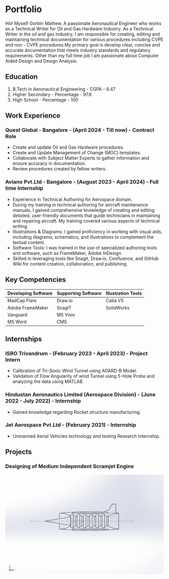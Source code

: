# Portfolio
Hiii! Myself Gorbin Mathew. A passionate Aeronautical Engineer who works as a Technical Writer for Oil and Gas Hardware Industry. As a Technical Writer in the oil and gas industry, I am responsible for creating, editing and maintaining technical documentation for various procedures including CVPE and non - CVPE procedures.My primary goal is develop clear, concise and accurate documentation that meets industry standards and regulatory requirements.  Other than my full time job I am passionate about Computer Aided Design and Design Analysis.
## Education
1. B.Tech in Aeronautical Engineering - CGPA - 8.47
2. Higher Secondary - Percentage - 97.6
3. High School - Percentage - 100
## Work Experience
### Quest Global - Bangalore - (April 2024 - Till now) - Contract Role
- Create and update Oil and Gas Hardware procedures.
- Create and Update Management of Change (MOC) templates.
- Collaborate with Subject Matter Experts to gather information and ensure accuracy in documentation.
- Review procedures created by fellow writers.
### Aviano Pvt.Ltd - Bangalore - (August 2023 - April 2024) - Full time Internship
- Experience in Technical Authoring for Aerospace domain. 
- During my training in technical authoring for aircraft maintenance manuals, I gained comprehensive knowledge of creating and editing detailed, user-friendly documents that guide technicians in maintaining and repairing aircraft. My training covered various aspects of technical writing.
- Illustrations & Diagrams: I gained proficiency in working with visual aids, including diagrams, schematics, and illustrations to complement the textual content.
- Software Tools: I was trained in the use of specialized authoring tools and software, such as FrameMaker, Adobe InDesign.
- Skilled in leveraging tools like Snagit, Draw.io, Confluence, and GitHub Wiki for content creation, collaboration, and publishing.
## Key Competencies
| Developing Software | Supporting Software | Illustration Tools |
|---------------------|---------------------|--------------------|
| MadCap Flare        | Draw.io             | Catia V5           |
| Adobe FrameMaker    | SnagIT              | SolidWorks         |
| Vanguard            | MS Visio            |                    |
| MS Word             | CMS                 |                    |
## Internships
### ISRO Trivandrum - (February 2023 - April 2023) - Project Intern
- Calibration of Tri-Sonic Wind Tunnel using AGARD-B Model.
- Validation of Flow Angularity of wind Tunnel using 5-Hole Probe and analyzing the data using MATLAB.
### Hindustan Aeronautics Limited (Aerospace Division) - (June 2022 - July 2022) - Internship
- Gained knowledge regarding Rocket structure manufacturing.
### Jet Aerospace Pvt.Ltd - (February 2021) - Internship
- Unmanned Aerial Vehicles technology and testing Research Internship.
## Projects
### Designing of Medium Independent Scramjet Engine
![img Alt](https://github.com/GorbinMathew/Portfolio/blob/a41c90ce21cdd9e841d179de321efd1d5b49fa85/MI%203.png)
